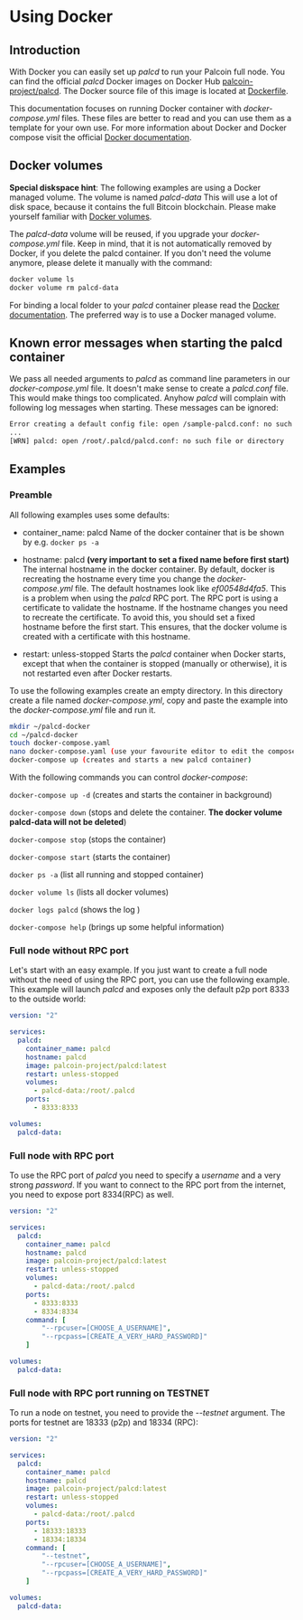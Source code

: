 # Using Docker


## Introduction

With Docker you can easily set up *palcd* to run your Palcoin full node. You can find the official *palcd* Docker images on Docker Hub [palcoin-project/palcd](https://hub.docker.com/r/palcoin-project/palcd). The Docker source file of this image is located at [Dockerfile](https://github.com/palcoin-project/palcd/blob/master/Dockerfile).

This documentation focuses on running Docker container with *docker-compose.yml* files. These files are better to read and you can use them as a template for your own use. For more information about Docker and Docker compose visit the official [Docker documentation](https://docs.docker.com/).

## Docker volumes

**Special diskspace hint**: The following examples are using a Docker managed volume. The volume is named *palcd-data* This will use a lot of disk space, because it contains the full Bitcoin blockchain. Please make yourself familiar with [Docker volumes](https://docs.docker.com/storage/volumes/).

The *palcd-data* volume will be reused, if you upgrade your *docker-compose.yml* file. Keep in mind, that it is not automatically removed by Docker, if you delete the palcd container. If you don't need the volume anymore, please delete it manually with the command:

```bash
docker volume ls
docker volume rm palcd-data
```

For binding a local folder to your *palcd* container please read the [Docker documentation](https://docs.docker.com/). The preferred way is to use a Docker managed volume.

## Known error messages when starting the palcd container

We pass all needed arguments to *palcd* as command line parameters in our *docker-compose.yml* file. It doesn't make sense to create a *palcd.conf* file. This would make things too complicated. Anyhow *palcd* will complain with following log messages when starting. These messages can be ignored:

```bash
Error creating a default config file: open /sample-palcd.conf: no such file or directory
...
[WRN] palcd: open /root/.palcd/palcd.conf: no such file or directory
```

## Examples

### Preamble

All following examples uses some defaults:

- container_name: palcd
  Name of the docker container that is be shown by e.g. ```docker ps -a```

- hostname: palcd **(very important to set a fixed name before first start)**
  The internal hostname in the docker container. By default, docker is recreating the hostname every time you change the *docker-compose.yml* file. The default hostnames look like *ef00548d4fa5*. This is a problem when using the *palcd* RPC port. The RPC port is using a certificate to validate the hostname. If the hostname changes you need to recreate the certificate. To avoid this, you should set a fixed hostname before the first start. This ensures, that the docker volume is created with a certificate with this hostname.

- restart: unless-stopped
  Starts the *palcd* container when Docker starts, except that when the container is stopped (manually or otherwise), it is not restarted even after Docker restarts.

To use the following examples create an empty directory. In this directory create a file named *docker-compose.yml*, copy and paste the example into the *docker-compose.yml* file and run it.

```bash
mkdir ~/palcd-docker
cd ~/palcd-docker
touch docker-compose.yaml
nano docker-compose.yaml (use your favourite editor to edit the compose file)
docker-compose up (creates and starts a new palcd container)
```

With the following commands you can control *docker-compose*:

```docker-compose up -d``` (creates and starts the container in background)

```docker-compose down``` (stops and delete the container. **The docker volume palcd-data will not be deleted**)

```docker-compose stop``` (stops the container)

```docker-compose start``` (starts the container)

```docker ps -a``` (list all running and stopped container)

```docker volume ls``` (lists all docker volumes)

```docker logs palcd``` (shows the log )

```docker-compose help``` (brings up some helpful information)

### Full node without RPC port

Let's start with an easy example. If you just want to create a full node without the need of using the RPC port, you can use the following example. This example will launch *palcd* and exposes only the default p2p port 8333 to the outside world:

```yaml
version: "2"

services:
  palcd:
    container_name: palcd
    hostname: palcd
    image: palcoin-project/palcd:latest
    restart: unless-stopped
    volumes:
      - palcd-data:/root/.palcd
    ports:
      - 8333:8333

volumes:
  palcd-data:
```

### Full node with RPC port

To use the RPC port of *palcd* you need to specify a *username* and a very strong *password*. If you want to connect to the RPC port from the internet, you need to expose port 8334(RPC) as well.

```yaml
version: "2"

services:
  palcd:
    container_name: palcd
    hostname: palcd
    image: palcoin-project/palcd:latest
    restart: unless-stopped
    volumes:
      - palcd-data:/root/.palcd
    ports:
      - 8333:8333
      - 8334:8334
    command: [
        "--rpcuser=[CHOOSE_A_USERNAME]",
        "--rpcpass=[CREATE_A_VERY_HARD_PASSWORD]"
    ]

volumes:
  palcd-data:
```

### Full node with RPC port running on TESTNET

To run a node on testnet, you need to provide the *--testnet* argument. The ports for testnet are 18333 (p2p) and 18334 (RPC):

```yaml
version: "2"

services:
  palcd:
    container_name: palcd
    hostname: palcd
    image: palcoin-project/palcd:latest
    restart: unless-stopped
    volumes:
      - palcd-data:/root/.palcd
    ports:
      - 18333:18333
      - 18334:18334
    command: [
        "--testnet",
        "--rpcuser=[CHOOSE_A_USERNAME]",
        "--rpcpass=[CREATE_A_VERY_HARD_PASSWORD]"
    ]

volumes:
  palcd-data:
```
